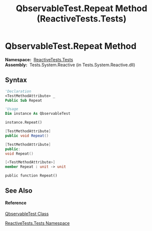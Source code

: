 ﻿---
title: QbservableTest.Repeat Method  (ReactiveTests.Tests)
TOCTitle: Repeat Method
ms:assetid: M:ReactiveTests.Tests.QbservableTest.Repeat
ms:mtpsurl: https://msdn.microsoft.com/en-us/library/reactivetests.tests.qbservabletest.repeat(v=VS.103)
ms:contentKeyID: 36619115
ms.date: 06/28/2011
mtps_version: v=VS.103
f1_keywords:
- ReactiveTests.Tests.QbservableTest.Repeat
dev_langs:
- CSharp
- JScript
- VB
- FSharp
- c++
---

# QbservableTest.Repeat Method

**Namespace:**  [ReactiveTests.Tests](hh289046\(v=vs.103\).md)  
**Assembly:**  Tests.System.Reactive (in Tests.System.Reactive.dll)

## Syntax

``` vb
'Declaration
<TestMethodAttribute> _
Public Sub Repeat
```

``` vb
'Usage
Dim instance As QbservableTest

instance.Repeat()
```

``` csharp
[TestMethodAttribute]
public void Repeat()
```

``` c++
[TestMethodAttribute]
public:
void Repeat()
```

``` fsharp
[<TestMethodAttribute>]
member Repeat : unit -> unit 
```

``` jscript
public function Repeat()
```

## See Also

#### Reference

[QbservableTest Class](hh315250\(v=vs.103\).md)

[ReactiveTests.Tests Namespace](hh289046\(v=vs.103\).md)

